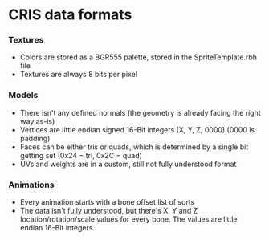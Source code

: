 # CRIS data formats

### Textures
- Colors are stored as a BGR555 palette, stored in the SpriteTemplate.rbh file
- Textures are always 8 bits per pixel

### Models
- There isn't any defined normals (the geometry is already facing the right way as-is)
- Vertices are little endian signed 16-Bit integers (X, Y, Z, 0000) (0000 is padding)
- Faces can be either tris or quads, which is determined by a single bit getting set (0x24 = tri, 0x2C = quad)
- UVs and weights are in a custom, still not fully understood format

### Animations
- Every animation starts with a bone offset list of sorts
- The data isn't fully understood, but there's X, Y and Z location/rotation/scale values for every bone. The values are little endian 16-Bit integers.
